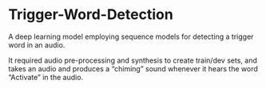 # Trigger-Word-Detection
A deep learning model employing sequence models for detecting a trigger word in an audio.

It required audio pre-processing and synthesis to create train/dev sets, and takes an audio and produces a “chiming” sound whenever it hears the word “Activate” in the audio.
